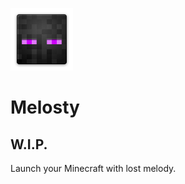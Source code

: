 ![!!!Icon Lost!!!](https://github.com/Melosty/Melosty/raw/refs/heads/main/Melosty_icon.png)
# Melosty
## W.I.P.
Launch your Minecraft with lost melody.
